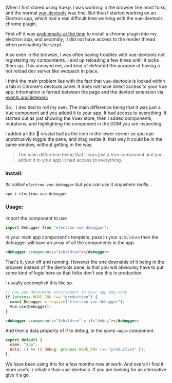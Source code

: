 
When I first stared using Vue.js I was working in the browser like most folks, and the normal [vue-devtools](https://github.com/vuejs/vue-devtools) was fine. But then I started working on an Electron app, which had a real difficult time working with the vue-devtools chrome plugin.

First off it was [problematic at the time](https://github.com/electron/electron/issues/1498) to install a chrome plugin into my electron app, and secondly, it did not have access to the render thread when preloading the scrpt.

Also even in the browser, I was often having troubles with vue-devtools not registering my compontents. I end up reloading a few times untill it picks them up. This annoyed me, and kind of defeated the purpose of having a hot reload dev server like webpack in place.

I think the main problem lies with the fact that vue-devtools is locked within a tab in Chrome's devtools panel. It does not have direct access to your Vue app. Information is ferried between the page and the devtool extension via [events and listeners](https://developer.chrome.com/extensions/devtools)

So... I decided to roll my own. The main difference being that it was just a Vue component and you added it to your app. It had access to everything. It started out as just showing the Vuex store, then I added components, mutations, and highlighting the component in the DOM you are inspecting.

I added a little 🔮 crystal ball as the icon in the lower corner so you can unobtrusivly toggle the pane, and drag resize it. that way it could be in the same window, without getting in the way.

> The main difference being that it was just a Vue component and you added it to your app. It had access to everything.

### Install:

_Its called `electron-vue-debugger` but you can use it anywhere really..._

```shell
npm i electron-vue-debugger
```
### Usage:

Import the component to use

```javascript
import Debugger from "electron-vue-debugger";
```

In your main app component's template, pass in your `$children` then the debugger will have an array of all the components in the app.

```html
<debugger :components="$children"></debugger>
```

That's it, your off and running. However the one downside of it being in the browser instead of the devtools pane, is that you will obvioulsy have to put some kind of logic here so that folks don't see this in production.

I usually accomplish this like so.

```javascript
// how you determine environment in your app may vary
if (process.NODE_ENV !== "production") {
  const Debugger = require("electron-vue-debugger");
  Vue.use(Debugger);
}
```

```html
<debugger :components="$children" v-if="debug"></debugger>
```

And then a data property of if to debug, in the same `<App>` component.


```javascript
export default {
  name: "app",
  data: () => ({ debug: process.NODE_ENV !== "production" }),
};
```

We have been using this for a few months now at work. And overall i find it more useful / reliable than vue-devtools. If you are looking for an alternative give it a go.
